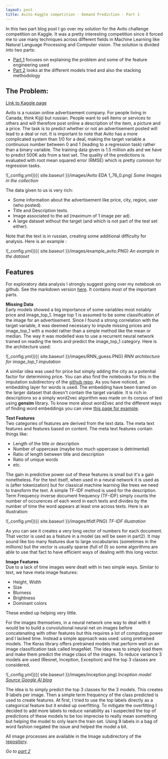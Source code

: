 ```yaml
---
layout: post
title: Avito Kaggle competition - Demand Prediction - Part 1
---
```


In this two part blog post I go over my solution for the Avito challenge competition on Kaggle. It was a pretty interesting competition since it 
forced me to use many techniques across different fields in Machine Learning like Natural Language Processing and Computer vision. The solution is
divided into two parts:
* [Part 1](https://arroqc.github.io/Avito-Demand-Prediction-Part-1/) focuses on explaining the problem and some of the feature engineering used
* [Part 2](https://arroqc.github.io/Avito-Demand-Prediction-Part-2/) looks at the different models tried and also the stacking methodology

## The Problem: 

[Link to Kaggle page](https://www.kaggle.com/c/avito-demand-prediction)

Avito is a russian online advertisement company. For people living in Canada, think Kijiji but russian. People want to sell items or services to others
and will therefore post online a description of the item, a picture and a price. The task is to predict whether or not an advertisement posted will lead
to a deal or not. It is important to note that Avito has a more complicated system than 1/0 for a deal, making the target variable a continuous number between
0 and 1 (leading to a regression task) rather than a binary variable. The training data given is 1.5 million ads and we have to predict 500K ads from
a test set. The quality of the predictions is evaluated with root mean squared error (RMSE) which is pretty common for regression tasks.

![_config.yml]({{ site.baseurl }}/images/Avito EDA 1_76_0.png)
*Some Images in the collection*

The data given to us is very rich:
* Some information about the advertisement like price, city, region, user (who posted).
* Title and Description texts.
* Image associated to the ad (maximum of 1 image per ad).
* A large dataset without the target (and which is not part of the test set either).

Note that the text is in russian, creating some additional difficulty for analysis. Here is an example :

![_config.yml]({{ site.baseurl }}/images/example_avito.PNG)
*An example in the dataset*

## Features

For exploratory data analysis I strongly suggest going over my notebook on github. See the markdown version [here](https://github.com/arroqc/Avito-Kaggle/blob/master/Avito%20EDA%201.md). It contains most of the important parts. 

**Missing Data**  
Early models showed a big importance of some variables most notably price and image_top_1. Image top 1 is assumed to be some classification of the image for an advertisement. Since I
found a strong correlation with the target variable, it was deemed necessary to impute missing prices and image_top_1 with a model rather than a simple method like the mean or median. The way
it was modelled was to use a recurrent neural network trained on reading the texts and predict the image_top_1 category. Here is the architecture used:

![_config.yml]({{ site.baseurl }}/images/RNN_guess.PNG)
*RNN architecture for image_top_1 imputation*

A similar idea was used for price but simply adding the city as a potential factor for determining price. You can also find the notebooks for this in the imputation subdirectory
of the [github repo](https://github.com/arroqc/Avito-Kaggle). As you have noticed, an embedding layer for words is used. The embedding have been trained on the larger dataset that doesn't contain
the target variable. It is rich in descriptions so a simply word2vec algorithm was made on its corpus of text using **gensim** library. To know more about word2vec and the different 
ways of finding word embeddings you can view [this page for example](http://mccormickml.com/2016/04/19/word2vec-tutorial-the-skip-gram-model/).

**Text Features**  
Two categories of features are derived from the text data. The meta text features and features based on content. The meta text features contain things like:
* Length of the title or description
* Number of uppercase (maybe too much uppercase is detrimental)
* Ratio of length between title and description
* Ratio of unique words
* etc.

The gain in predictive power out of these features is small but it's a gain nonetheless. For the text itself, when used in a neural network it is used as is (after tokenization) but
for classical machine learning like trees we need to transform the text. A simple TF-IDF method is used for the description. Term Frequency inverse document frequency (TF-IDF) simply
 counts the number of occurences of each word in each texts and divides by the number of time the word appears at least one across texts. Here is an illustration:
 
![_config.yml]({{ site.baseurl }}/images/tfidf.PNG)
*TF-IDF illustration*

As you can see it creates a very long vector of numbers for each document. That vector is used as a feature in a model (as will be seen in part2). It may sound like too many features due to large 
vocabularies (sometimes in the millions) but the vector is usually sparse (full of 0) so some algorithms are able to use that fact to have 
efficient ways of dealing with this long vector.

**Image Features**  
Due to a lack of time images were dealt with in two simple ways. Similar to text, we have meta image features:
* Height, Width
* Size
* Blurness
* Brightness
* Dominant colors

These ended up helping very little.  

For the images themselves, in a neural network one way to deal with it would be to build a convolutional neural net on images before concatenating with other features but this 
requires a lot of computing power and I lacked time. Instead a simple approach was used: using pretrained models. The Keras library offers pretrained models that perform well on
an image classification task called ImageNet. The idea was to simply load them and make them predict the image class of the images. To reduce variance 3 models are used (Resnet, Inception, Exception)
and the top 3 classes are considered.

![_config.yml]({{ site.baseurl }}/images/inception.png)
*Inception model [Source Google AI blog](https://ai.googleblog.com/2016/03/train-your-own-image-classifier-with.html)*

The idea is to simply predict the top 3 classes for the 3 models. This creates 9 labels per image. Then a simple term frequency of the class
predicted is used to create features. At first, I tried to use the top labels directly as a categorical feature but it ended up overfitting. 
To mitigate the overfitting I decided to add more labels to reduce variability as I suspected the top of predictions of these models to be
too imprecise to really mean something but helping the model to only learn the train set. Using 9 labels in a bag of word fashion negated the issue
and helped the model a bit.

All image processes are available in the Image subdirectory of the [repository](https://github.com/arroqc/Avito-Kaggle).

*Go to [part 2](https://arroqc.github.io/Avito-Demand-Prediction-Part-2/)*

